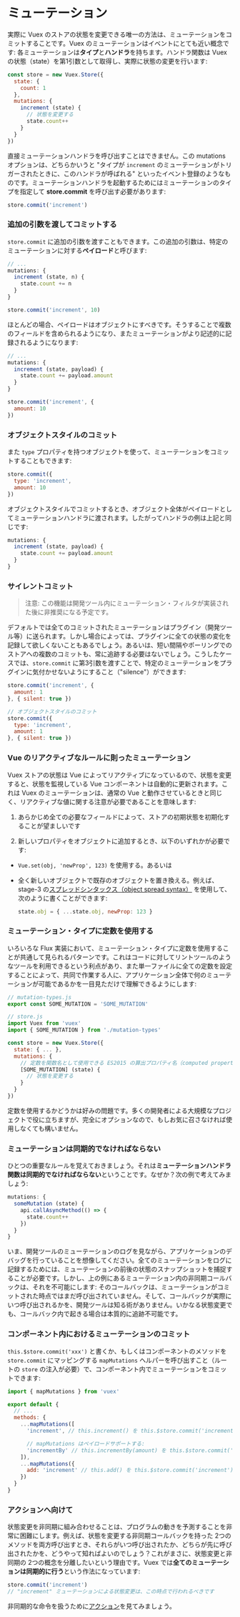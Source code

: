 # ミューテーション

実際に Vuex のストアの状態を変更できる唯一の方法は、ミューテーションをコミットすることです。Vuex のミューテーションはイベントにとても近い概念です: 各ミューテーションは**タイプ**と**ハンドラ**を持ちます。ハンドラ関数は Vuex の状態（state）を第1引数として取得し、実際に状態の変更を行います:

``` js
const store = new Vuex.Store({
  state: {
    count: 1
  },
  mutations: {
    increment (state) {
      // 状態を変更する
      state.count++
    }
  }
})
```

直接ミューテーションハンドラを呼び出すことはできません。この mutations オプションは、どちらかいうと "タイプが `increment` のミューテーションがトリガーされたときに、このハンドラが呼ばれる" といったイベント登録のようなものです。ミューテーションハンドラを起動するためにはミューテーションのタイプを指定して **store.commit** を呼び出す必要があります:

``` js
store.commit('increment')
```

### 追加の引数を渡してコミットする

`store.commit` に追加の引数を渡すこともできます。この追加の引数は、特定のミューテーションに対する**ペイロード**と呼びます:

``` js
// ...
mutations: {
  increment (state, n) {
    state.count += n
  }
}
```

``` js
store.commit('increment', 10)
```

ほとんどの場合、ペイロードはオブジェクトにすべきです。そうすることで複数のフィールドを含められるようになり、またミューテーションがより記述的に記録されるようになります:

``` js
// ...
mutations: {
  increment (state, payload) {
    state.count += payload.amount
  }
}
```

``` js
store.commit('increment', {
  amount: 10
})
```

### オブジェクトスタイルのコミット

また `type` プロパティを持つオブジェクトを使って、ミューテーションをコミットすることもできます:

``` js
store.commit({
  type: 'increment',
  amount: 10
})
```

オブジェクトスタイルでコミットするとき、オブジェクト全体がペイロードとしてミューテーションハンドラに渡されます。したがってハンドラの例は上記と同じです:

``` js
mutations: {
  increment (state, payload) {
    state.count += payload.amount
  }
}
```

### サイレントコミット

> 注意: この機能は開発ツール内にミューテーション・フィルタが実装された後に非推奨になる予定です。

デフォルトでは全てのコミットされたミューテーションはプラグイン（開発ツール等）に送られます。しかし場合によっては、プラグインに全ての状態の変化を記録して欲しくないこともあるでしょう。あるいは、短い間隔やポーリングでのストアへの複数のコミットも、常に追跡する必要はないでしょう。こうしたケースでは、`store.commit` に第3引数を渡すことで、特定のミューテーションをプラグインに気付かせないようにすること（"silence"）ができます:

``` js
store.commit('increment', {
  amount: 1
}, { silent: true })

// オブジェクトスタイルのコミット
store.commit({
  type: 'increment',
  amount: 1
}, { silent: true })
```

### Vue のリアクティブなルールに則ったミューテーション

Vuex ストアの状態は Vue によってリアクティブになっているので、状態を変更すると、状態を監視している Vue コンポーネントは自動的に更新されます。これは Vuex のミューテーションは、通常の Vue と動作させているときと同じく、リアクティブな値に関する注意が必要であることを意味します:

1. あらかじめ全ての必要なフィールドによって、ストアの初期状態を初期化することが望ましいです

2. 新しいプロパティをオブジェクトに追加するとき、以下のいずれかが必要です:

  - `Vue.set(obj, 'newProp', 123)` を使用する。あるいは

  - 全く新しいオブジェクトで既存のオブジェクトを置き換える。例えば、stage-3 の[スプレッドシンタックス（object spread syntax）](https://github.com/sebmarkbage/ecmascript-rest-spread) を使用して、次のように書くことができます:

    ``` js
    state.obj = { ...state.obj, newProp: 123 }
    ```

### ミューテーション・タイプに定数を使用する

いろいろな Flux 実装において、ミューテーション・タイプに定数を使用することが共通して見られるパターンです。これはコードに対してリントツールのようなツールを利用できるという利点があり、また単一ファイルに全ての定数を設定することによって、共同で作業する人に、アプリケーション全体で何のミューテーションが可能であるかを一目見ただけで理解できるようにします:

``` js
// mutation-types.js
export const SOME_MUTATION = 'SOME_MUTATION'
```

``` js
// store.js
import Vuex from 'vuex'
import { SOME_MUTATION } from './mutation-types'

const store = new Vuex.Store({
  state: { ... },
  mutations: {
    // 定数を関数名として使用できる ES2015 の算出プロパティ名（computed property name）機能を使用できます
    [SOME_MUTATION] (state) {
      // 状態を変更する
    }
  }
})
```

定数を使用するかどうかは好みの問題です。多くの開発者による大規模なプロジェクトで役に立ちますが、完全にオプションなので、もしお気に召さなければ使用しなくても構いません。

### ミューテーションは同期的でなければならない

ひとつの重要なルールを覚えておきましょう。それは**ミューテーションハンドラ関数は同期的でなければならない**ということです。なぜか？次の例で考えてみましょう:

``` js
mutations: {
  someMutation (state) {
    api.callAsyncMethod(() => {
      state.count++
    })
  }
}
```

いま、開発ツールのミューテーションのログを見ながら、アプリケーションのデバッグを行っていることを想像してください。全てのミューテーションをログに記録するためには、ミューテーションの前後の状態のスナップショットを捕捉することが必要です。しかし、上の例にあるミューテーション内の非同期コールバックは、それを不可能にします: そのコールバックは、ミューテーションがコミットされた時点ではまだ呼び出されていません。そして、コールバックが実際にいつ呼び出されるかを、開発ツールは知る術がありません。いかなる状態変更でも、コールバック内で起きる場合は本質的に追跡不可能です。

### コンポーネント内におけるミューテーションのコミット

`this.$store.commit('xxx')` と書くか、もしくはコンポーネントのメソッドを `store.commit` にマッピングする `mapMutations` ヘルパーを呼び出すこと（ルートの `store` の注入が必要）で、コンポーネント内でミューテーションをコミットできます:

``` js
import { mapMutations } from 'vuex'

export default {
  // ...
  methods: {
    ...mapMutations([
      'increment', // this.increment() を this.$store.commit('increment') にマッピングする

      // mapMutations はペイロードサポートする:
      'incrementBy' // this.incrementBy(amount) を this.$store.commit('incrementBy', amount) にマッピングする
    ]),
    ...mapMutations({
      add: 'increment' // this.add() を this.$store.commit('increment') にマッピングする
    })
  }
}
```

### アクションへ向けて

状態変更を非同期に組み合わせることは、プログラムの動きを予測することを非常に困難にします。例えば、状態を変更する非同期コールバックを持った 2つのメソッドを両方呼び出すとき、それらがいつ呼び出されたか、どちらが先に呼び出されたかを、どうやって知ればよいのでしょう？これがまさに、状態変更と非同期の 2つの概念を分離したいという理由です。Vuex では**全てのミューテーションは同期的に行う**という作法になっています:

``` js
store.commit('increment')
// "increment" ミューテーションによる状態変更は、この時点で行われるべきです
```

非同期的な命令を扱うために[アクション](actions.md)を見てみましょう。

